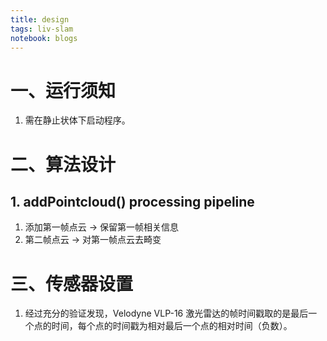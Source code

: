 ```yaml
---
title: design
tags: liv-slam
notebook: blogs
---
```


# 一、运行须知
1. 需在静止状体下启动程序。

# 二、算法设计
## 1. addPointcloud() processing pipeline
1. 添加第一帧点云 -> 保留第一帧相关信息
2. 第二帧点云 -> 对第一帧点云去畸变

# 三、传感器设置
1. 经过充分的验证发现，Velodyne VLP-16 激光雷达的帧时间戳取的是最后一个点的时间，每个点的时间戳为相对最后一个点的相对时间（负数）。
